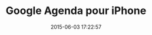 ---
layout: video
title:  Google Agenda pour iPhone
date:   2015-06-03 17:22:57
path1: videos
path2: startup
path3:
category: videos
tags:
- startup
- productivite
intro: "Passez moins de temps à planifier votre journée. Déconnectez et profitez :-)."
description: "Google Agenda pour iPhone. Passez moins de temps à planifier votre journée. Déconnectez et profitez :-)."
id-youtube: t4vkQAByALc
viaurl: http://www.google.com/calendar/about/
viatitle: Google Agenda
---